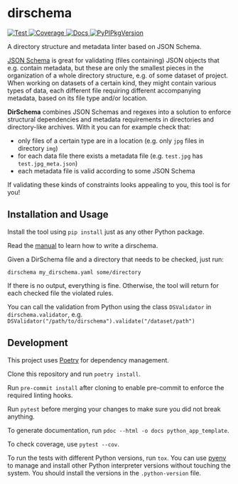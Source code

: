 # dirschema

[
![Test](https://img.shields.io/github/workflow/status/Materials-Data-Science-and-Informatics/dirschema/test?label=test)
](https://github.com/Materials-Data-Science-and-Informatics/dirschema/actions?query=workflow:test)
[
![Coverage](https://img.shields.io/codecov/c/gh/Materials-Data-Science-and-Informatics/dirschema?token=4JU2SZFZDZ)
](https://app.codecov.io/gh/Materials-Data-Science-and-Informatics/dirschema)
[
![Docs](https://img.shields.io/badge/read-docs-success)
](FIXME_GHPAGES_URL/dirschema)
[
![PyPIPkgVersion](https://img.shields.io/pypi/v/dirschema)
](https://pypi.org/project/dirschema/)

A directory structure and metadata linter based on JSON Schema.

[JSON Schema](https://json-schema.org/) is great for validating (files containing) JSON
objects that e.g. contain metadata, but these are only the smallest pieces in the
organization of a whole directory structure, e.g. of some dataset of project.
When working on datasets of a certain kind, they might contain various types of data,
each different file requiring different accompanying metadata, based on its file type
and/or location.

**DirSchema** combines JSON Schemas and regexes into a solution to enforce structural
dependencies and metadata requirements in directories and directory-like archives.
With it you can for example check that:

* only files of a certain type are in a location (e.g. only `jpg` files in directory `img`)
* for each data file there exists a metadata file (e.g. `test.jpg` has `test.jpg_meta.json`)
* each metadata file is valid according to some JSON Schema

If validating these kinds of constraints looks appealing to you, this tool is for you!

## Installation and Usage

Install the tool using `pip install` just as any other Python package.

Read the [manual](./MANUAL.md) to learn how to write a dirschema.

Given a DirSchema file and a directory that needs to be checked, just run:
```
dirschema my_dirschema.yaml some/directory
```
If there is no output, everything is fine. Otherwise, the tool will return for each
checked file the violated rules.

You can call the validation from Python using the class `DSValidator` in
`dirschema.validator`, e.g. `DSValidator("/path/to/dirschema").validate("/dataset/path")`

## Development

This project uses [Poetry](https://python-poetry.org/) for dependency management.

Clone this repository and run `poetry install`.

Run `pre-commit install` after cloning to enable pre-commit to enforce the required linting hooks.

Run `pytest` before merging your changes to make sure you did not break anything.

To generate documentation, run `pdoc --html -o docs python_app_template`.

To check coverage, use `pytest --cov`.

To run the tests with different Python versions, run `tox`.
You can use [pyenv](https://github.com/pyenv/pyenv)
to manage and install other Python interpreter versions without touching the system.
You should install the versions in the `.python-version` file.
